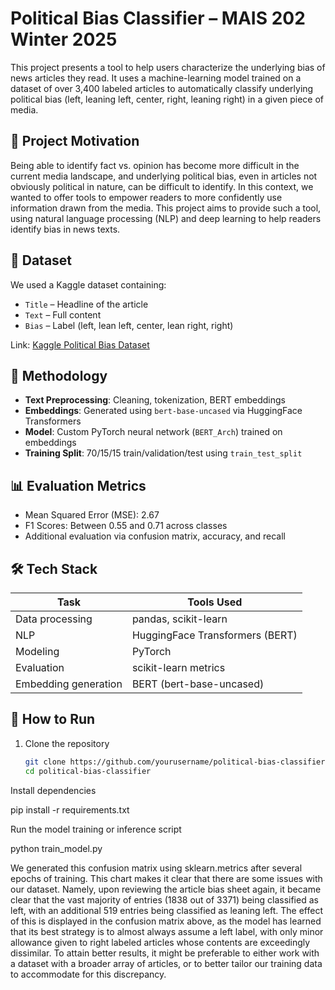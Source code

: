 # Political Bias Classifier – MAIS 202 Winter 2025

This project presents a tool to help users characterize the underlying bias of news articles they read. It uses a machine-learning model trained on a dataset of over 3,400 labeled articles to automatically classify underlying political bias (left, leaning left, center, right, leaning right) in a given piece of media.

## 📌 Project Motivation

Being able to identify fact vs. opinion has become more difficult in the current media landscape, and underlying political bias, even in articles not obviously political in nature, can be difficult to identify. In this context, we wanted to offer tools to empower readers to more confidently use information drawn from the media. This project aims to provide such a tool, using natural language processing (NLP) and deep learning to help readers identify bias in news texts.

## 📁 Dataset

We used a Kaggle dataset containing:
- `Title` – Headline of the article
- `Text` – Full content
- `Bias` – Label (left, lean left, center, lean right, right)

Link: [Kaggle Political Bias Dataset](https://www.kaggle.com/datasets/mayobanexsantana/political-bias/data)

## 🧠 Methodology

- **Text Preprocessing**: Cleaning, tokenization, BERT embeddings
- **Embeddings**: Generated using `bert-base-uncased` via HuggingFace Transformers
- **Model**: Custom PyTorch neural network (`BERT_Arch`) trained on embeddings
- **Training Split**: 70/15/15 train/validation/test using `train_test_split`

## 📊 Evaluation Metrics

- Mean Squared Error (MSE): 2.67
- F1 Scores: Between 0.55 and 0.71 across classes
- Additional evaluation via confusion matrix, accuracy, and recall

## 🛠️ Tech Stack

| Task | Tools Used |
|------|-------------|
| Data processing | pandas, scikit-learn |
| NLP | HuggingFace Transformers (BERT) |
| Modeling | PyTorch |
| Evaluation | scikit-learn metrics |
| Embedding generation | BERT (bert-base-uncased) |

## 🚀 How to Run

1. Clone the repository  
   ```bash
   git clone https://github.com/yourusername/political-bias-classifier.git
   cd political-bias-classifier

Install dependencies

 pip install -r requirements.txt


Run the model training or inference script

 python train_model.py



We generated this confusion matrix using sklearn.metrics after several epochs of training. This chart makes it clear that there are some issues with our dataset. Namely, upon reviewing the article bias sheet again, it became clear that the vast majority of entries (1838 out of 3371) being classified as left, with an additional 519 entries being classified as leaning left. The effect of this is displayed in the confusion matrix above, as the model has learned that its best strategy is to almost always assume a left label, with only minor allowance given to right labeled articles whose contents are exceedingly dissimilar. To attain better results, it might be preferable to either work with a dataset with a broader array of articles, or to better tailor our training data to accommodate for this discrepancy.
